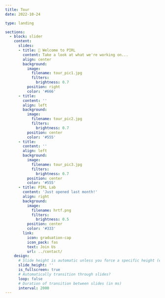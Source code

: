 ```yaml
---
title: Tour
date: 2022-10-24

type: landing

sections:
  - block: slider
    content:
      slides:
      - title: 👋 Welcome to PIRL
        content: Take a look at what we're working on...
        align: center
        background:
          image:
            filename: tour_pic1.jpg
            filters:
              brightness: 0.7
          position: right
          color: '#666'
      - title:  
        content: ''
        align: left
        background:
          image:
            filename: tour_pic2.jpg
            filters:
              brightness: 0.7
          position: center
          color: '#555'
      - title:  
        content: ''
        align: left
        background:
          image:
            filename: tour_pic3.jpg
            filters:
              brightness: 0.7
          position: center
          color: '#555'
      - title: PIRL Lab
        content: 'Just opened last month!'
        align: right
        background:
          image:
            filename: hrtf.png
            filters:
              brightness: 0.5
          position: center
          color: '#333'
        link:
          icon: graduation-cap
          icon_pack: fas
          text: Join Us
          url: ../contact/
    design:
      # Slide height is automatic unless you force a specific height (e.g. '400px')
      slide_height: ''
      is_fullscreen: true
      # Automatically transition through slides?
      loop: false
      # Duration of transition between slides (in ms)
      interval: 2000
---
```

